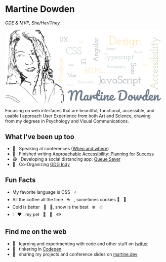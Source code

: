 # Martine Dowden

*GDE & MVP, She/Her/They*

![avatar and list of skills: UX, CSS, UI, UX, HTML, JavaScript, Typescript, Sass, Less, Design, Accessibility, Illustrator, Photography, XSLT, XPath, Vue, React, Regex, Statistics](https://raw.githubusercontent.com/martine-dowden/martine-dowden/master/img/portrait.png)

Focusing on web interfaces that are beautiful, functional, accessible, and usable I approach User Experience from both Art and Science, drawing from my  degrees in Psychology and Visual Communications.

## What I've been up too

- 💬 &nbsp; Speaking at conferences ([When and where](https://martine-dowden.github.io/portfolio/speaking))
- 📖 &nbsp; Finished writing [Approachable Accessibility: Planning for Success](https://www.apress.com/gp/book/9781484248805)
- 😷 &nbsp; Developing a social distancing app: [Queue Saver](https://queuesaver.com/)
- 📡 &nbsp; Co-Organizing [GDG Indy](https://www.meetup.com/gdg-indy/)

## Fun Facts

- My favorite language is CSS &nbsp; ⭐
- All the coffee all the time  &nbsp; ☕  &nbsp; , sometimes cookies 🍪 &nbsp; 🍪
- Cold is better &nbsp; 🍂 &nbsp; 🎃, snow is the best  &nbsp; ❄️  &nbsp; ☃
- I &nbsp; ❤️ &nbsp; my pet &nbsp; 🐠 &nbsp; 🐡 &nbsp; 🐟

## Find me on the web

- 🔬 &nbsp; learning and experimenting with code and other stuff on [twitter](https://twitter.com/Martine_Dowden)
- 🔨 &nbsp; tinkering in [Codepen](https://codepen.io/martine-dowden)
- 📓 &nbsp; sharing my projects and conference slides on [martine.dev](http://martine.dev/)

